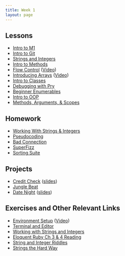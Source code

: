 ```yaml
---
title: Week 1
layout: page
---
```


## Lessons

* [Intro to M1](slides/intro_to_m1)
* [Intro to Git](lessons/intro_to_git)
* [Strings and Integers](lessons/strings_and_integers)
* [Intro to Methods](lessons/intro_to_methods)
* [Flow Control](lessons/flow_control) ([Video](https://www.youtube.com/watch?v=iZkQWR9_RpY))
* [Introducing Arrays](lessons/arrays_101) ([Video](https://www.youtube.com/watch?v=nlwU1YtQ9SU))
* [Intro to Classes](lessons/intro_to_classes)
* [Debugging with Pry](lessons/debugging_with_pry)
* [Beginner Enumerables](lessons/beginner_enumerables)
* [Intro to OOP](lessons/intro_to_oop)
* [Methods, Arguments, & Scopes](lessons/methods_arguments_and_scopes.markdown)

## Homework

* [Working With Strings & Integers](https://github.com/turingschool/challenges/blob/master/working_with_strings_and_integers.markdown)
* [Pseudocoding](student_homework/pseudocoding_homework.md)
* [Bad Connection](student_homework/bad_connection.md)
* [SuperFizz](student_homework/super_fizz.md)
* [Sorting Suite](projects/sorting_suite.markdown)

## Projects

* [Credit Check](projects/credit_check.markdown) ([slides](slides/credit_check))
* [Jungle Beat](projects/jungle_beat)
* [Date Night](projects/date_night) ([slides](slides/date_night))

## Exercises and Other Relevant Links

* [Environment Setup](lessons/environment_setup) ([Video](https://vimeo.com/154607937))
* [Terminal and Editor](https://github.com/turingschool/curriculum/blob/master/source/academy/workshops/terminal_and_editor.markdown)
* [Working with Strings and Integers](https://github.com/turingschool/challenges/blob/master/working_with_strings_and_integers.markdown)
* [Eloquent Ruby Ch 3 & 4 Reading](https://github.com/turingschool/challenges/blob/master/eloquent_ruby_arrays_and_strings.markdown)
* [String and Integer Riddles](https://github.com/turingschool/challenges/blob/master/string-and-integer-riddles.markdown)
* [Strings the Hard Way](https://github.com/turingschool/challenges/blob/master/strings_the_hard_way.markdown)

<!-- ## OLD:
* [Core Types (Foxtrot)](https://github.com/turingschool/ruby-exercises/tree/master/core-types)
* [Mythical Creatures](https://github.com/turingschool/ruby-exercises/blob/master/mythical-creatures/)
 -->
